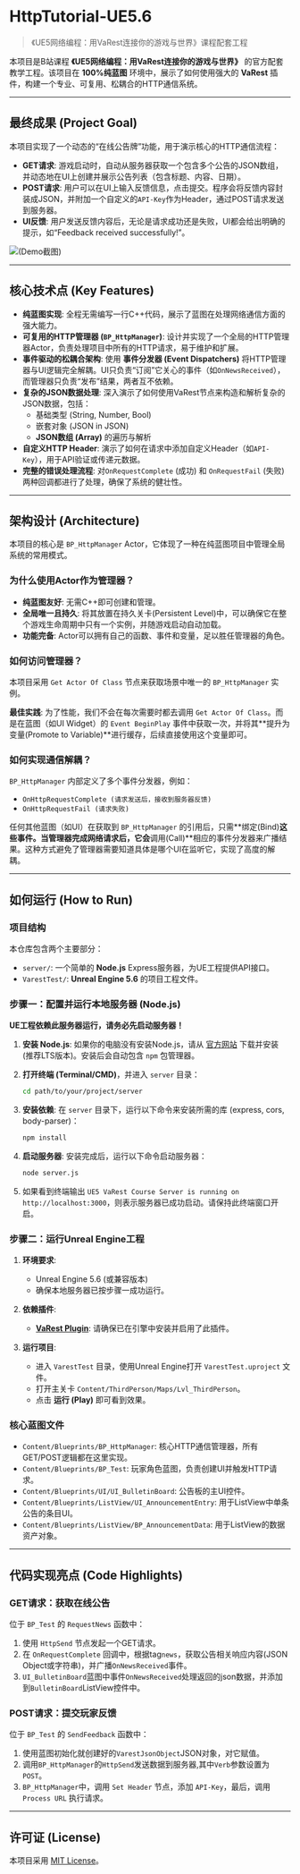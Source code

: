 # HttpTutorial-UE5.6

> 《UE5网络编程：用VaRest连接你的游戏与世界》课程配套工程

本项目是B站课程 **《UE5网络编程：用VaRest连接你的游戏与世界》** 的官方配套教学工程。该项目在 **100%纯蓝图** 环境中，展示了如何使用强大的 **VaRest** 插件，构建一个专业、可复用、松耦合的HTTP通信系统。

---

## 最终成果 (Project Goal)

本项目实现了一个动态的“在线公告牌”功能，用于演示核心的HTTP通信流程：

*   **GET请求**: 游戏启动时，自动从服务器获取一个包含多个公告的JSON数组，并动态地在UI上创建并展示公告列表（包含标题、内容、日期）。
*   **POST请求**: 用户可以在UI上输入反馈信息，点击提交。程序会将反馈内容封装成JSON，并附加一个自定义的`API-Key`作为Header，通过POST请求发送到服务器。
*   **UI反馈**: 用户发送反馈内容后，无论是请求成功还是失败，UI都会给出明确的提示，如“Feedback received successfully!”。

![*(Demo截图)*](https://media.githubusercontent.com/media/michael-chen2010/HttpTutorial-UE5.6/refs/heads/main/gif/http_record.gif)

---

## 核心技术点 (Key Features)

*   **纯蓝图实现**: 全程无需编写一行C++代码，展示了蓝图在处理网络通信方面的强大能力。
*   **可复用的HTTP管理器 (`BP_HttpManager`)**: 设计并实现了一个全局的HTTP管理器Actor，负责处理项目中所有的HTTP请求，易于维护和扩展。
*   **事件驱动的松耦合架构**: 使用 **事件分发器 (Event Dispatchers)** 将HTTP管理器与UI逻辑完全解耦。UI只负责“订阅”它关心的事件（如`OnNewsReceived`），而管理器只负责“发布”结果，两者互不依赖。
*   **复杂的JSON数据处理**: 深入演示了如何使用VaRest节点来构造和解析复杂的JSON数据，包括：
    *   基础类型 (String, Number, Bool)
    *   嵌套对象 (JSON in JSON)
    *   **JSON数组 (Array)** 的遍历与解析
*   **自定义HTTP Header**: 演示了如何在请求中添加自定义Header（如`API-Key`），用于API验证或传递元数据。
*   **完整的错误处理流程**: 对`OnRequestComplete` (成功) 和 `OnRequestFail` (失败) 两种回调都进行了处理，确保了系统的健壮性。

---

## 架构设计 (Architecture)

本项目的核心是 `BP_HttpManager` Actor，它体现了一种在纯蓝图项目中管理全局系统的常用模式。

### 为什么使用Actor作为管理器？

*   **纯蓝图友好**: 无需C++即可创建和管理。
*   **全局唯一且持久**: 将其放置在持久关卡(Persistent Level)中，可以确保它在整个游戏生命周期中只有一个实例，并随游戏启动自动加载。
*   **功能完备**: Actor可以拥有自己的函数、事件和变量，足以胜任管理器的角色。

### 如何访问管理器？

本项目采用 `Get Actor Of Class` 节点来获取场景中唯一的 `BP_HttpManager` 实例。

**最佳实践**: 为了性能，我们不会在每次需要时都去调用 `Get Actor Of Class`。而是在蓝图（如UI Widget）的 `Event BeginPlay` 事件中获取一次，并将其**提升为变量(Promote to Variable)**进行缓存，后续直接使用这个变量即可。

### 如何实现通信解耦？

`BP_HttpManager` 内部定义了多个事件分发器，例如：
*   `OnHttpRequestComplete (请求发送后，接收到服务器反馈)`
*   `OnHttpRequestFail (请求失败)`

任何其他蓝图（如UI）在获取到 `BP_HttpManager` 的引用后，只需**绑定(Bind)**这些事件。当管理器完成网络请求后，它会**调用(Call)**相应的事件分发器来广播结果。这种方式避免了管理器需要知道具体是哪个UI在监听它，实现了高度的解耦。

---

## 如何运行 (How to Run)

### 项目结构
本仓库包含两个主要部分：
*   `server/`: 一个简单的 **Node.js** Express服务器，为UE工程提供API接口。
*   `VarestTest/`: **Unreal Engine 5.6** 的项目工程文件。

### 步骤一：配置并运行本地服务器 (Node.js)

**UE工程依赖此服务器运行，请务必先启动服务器！**

1.  **安装 Node.js**: 如果你的电脑没有安装Node.js，请从 [官方网站](https://nodejs.org/) 下载并安装 (推荐LTS版本)。安装后会自动包含 `npm` 包管理器。

2.  **打开终端 (Terminal/CMD)**，并进入 `server` 目录：
    ```bash
    cd path/to/your/project/server
    ```

3.  **安装依赖**: 在 `server` 目录下，运行以下命令来安装所需的库 (express, cors, body-parser)：
    ```bash
    npm install
    ```

4.  **启动服务器**: 安装完成后，运行以下命令启动服务器：
    ```bash
    node server.js
    ```

5.  如果看到终端输出 `UE5 VaRest Course Server is running on http://localhost:3000`，则表示服务器已成功启动。请保持此终端窗口开启。

### 步骤二：运行Unreal Engine工程

1.  **环境要求**:
    *   Unreal Engine 5.6 (或兼容版本)
    *   确保本地服务器已按步骤一成功运行。

2.  **依赖插件**:
    *   [**VaRest Plugin**](https://www.fab.com/listings/5b751595-fe3e-4e85-b217-9b5496ab6d3f): 请确保已在引擎中安装并启用了此插件。

3.  **运行项目**:
    *   进入 `VarestTest` 目录，使用Unreal Engine打开 `VarestTest.uproject` 文件。
    *   打开主关卡 `Content/ThirdPerson/Maps/Lvl_ThirdPerson`。
    *   点击 **运行 (Play)** 即可看到效果。

### 核心蓝图文件

*   `Content/Blueprints/BP_HttpManager`: 核心HTTP通信管理器，所有GET/POST逻辑都在这里实现。
*   `Content/Blueprints/BP_Test`: 玩家角色蓝图，负责创建UI并触发HTTP请求。
*   `Content/Blueprints/UI/UI_BulletinBoard`: 公告板的主UI控件。
*   `Content/Blueprints/ListView/UI_AnnouncementEntry`: 用于ListView中单条公告的条目UI。
*   `Content/Blueprints/ListView/BP_AnnouncementData`: 用于ListView的数据资产对象。

---

## 代码实现亮点 (Code Highlights)

### GET请求：获取在线公告

位于 `BP_Test` 的 `RequestNews` 函数中：
1.  使用 `HttpSend` 节点发起一个GET请求。
2.  在 `OnRequestComplete` 回调中，根据tag`news`，获取公告相关响应内容(JSON Object或字符串)，并广播`OnNewsReceived`事件。
3.  `UI_BulletinBoard`蓝图中事件`OnNewsReceived`处理返回的json数据，并添加到`BulletinBoard`ListView控件中。

### POST请求：提交玩家反馈

位于 `BP_Test` 的 `SendFeedback` 函数中：
1.  使用蓝图初始化就创建好的`VarestJsonObject`JSON对象，对它赋值。
2.  调用`BP_HttpManager`的`HttpSend`发送数据到服务器,其中`Verb`参数设置为`POST`。
3.  `BP_HttpManager`中，调用 `Set Header` 节点，添加 `API-Key`，最后，调用 `Process URL` 执行请求。

---

## 许可证 (License)

本项目采用 [MIT License](LICENSE)。

